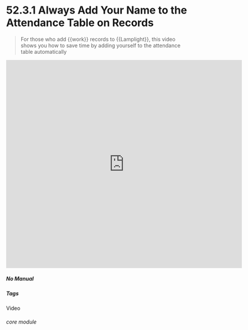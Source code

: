 # 52.3.1 Always Add Your Name to the Attendance Table on Records

> For those who add {{work}} records to {{Lamplight}}, this video shows you how to save time by adding yourself to the attendance table automatically

<iframe title="Always Add Your Name to the Attendance Table on Records" width="640" height="564" src="https://player.vimeo.com/video/279243646" data-video-display="home" frameborder="0" allowFullScreen mozallowfullscreen webkitAllowFullScreen></iframe>


##### No Manual

##### Tags
Video

###### core module
